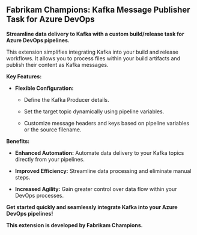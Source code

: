Fabrikam Champions: Kafka Message Publisher Task for Azure DevOps
-----------------------------------------------------------------

**Streamline data delivery to Kafka with a custom build/release task for Azure DevOps pipelines.**

This extension simplifies integrating Kafka into your build and release workflows. It allows you to process files within your build artifacts and publish their content as Kafka messages.

**Key Features:**

*   **Flexible Configuration:**
    
    *   Define the Kafka Producer details.
        
    *   Set the target topic dynamically using pipeline variables.
        
    *   Customize message headers and keys based on pipeline variables or the source filename.
        

**Benefits:**

*   **Enhanced Automation:** Automate data delivery to your Kafka topics directly from your pipelines.
    
*   **Improved Efficiency:** Streamline data processing and eliminate manual steps.
    
*   **Increased Agility:** Gain greater control over data flow within your DevOps processes.
    

**Get started quickly and seamlessly integrate Kafka into your Azure DevOps pipelines!**

**This extension is developed by Fabrikam Champions.**